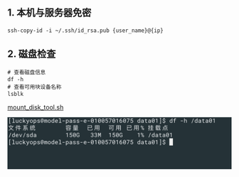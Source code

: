 ## 1. 本机与服务器免密

```shell
ssh-copy-id -i ~/.ssh/id_rsa.pub {user_name}@{ip}
```

## 2. 磁盘检查

```shell
# 查看磁盘信息
df -h
# 查看可用块设备名称
lsblk
```
[mount_disk_tool.sh](shell_tools%2Fmount_disk_tool.sh)

![image-20231127163128217](./明膜部署.assets/image-20231127163128217.png)
